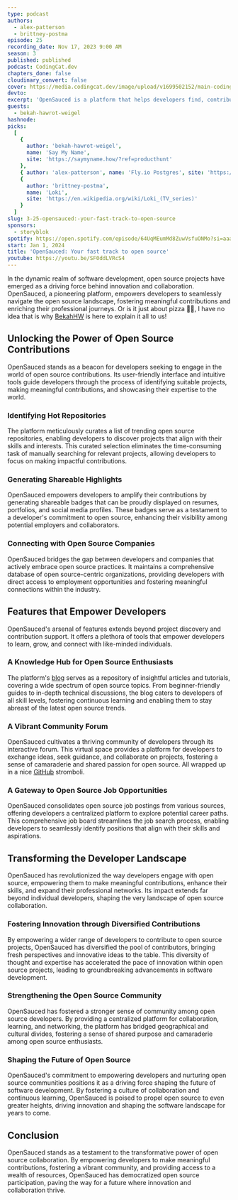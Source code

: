 ```yaml
---
type: podcast
authors:
  - alex-patterson
  - brittney-postma
episode: 25
recording_date: Nov 17, 2023 9:00 AM
season: 3
published: published
podcast: CodingCat.dev
chapters_done: false
cloudinary_convert: false
cover: https://media.codingcat.dev/image/upload/v1699502152/main-codingcatdev-photo/3.25-opensauced.png
devto:
excerpt: 'OpenSauced is a platform that helps developers find, contribute to, and learn about open source projects.'
guests:
  - bekah-hawrot-weigel
hashnode:
picks:
  [
    {
      author: 'bekah-hawrot-weigel',
      name: 'Say My Name',
      site: 'https://saymyname.how/?ref=producthunt'
    },
    { author: 'alex-patterson', name: 'Fly.io Postgres', site: 'https://fly.io/docs/postgres/' },
    {
      author: 'brittney-postma',
      name: 'Loki',
      site: 'https://en.wikipedia.org/wiki/Loki_(TV_series)'
    }
  ]
slug: 3-25-opensauced:-your-fast-track-to-open-source
sponsors:
  - storyblok
spotify: https://open.spotify.com/episode/64UqMEumMd8ZuwVsfuONMo?si=aaacd5f36a7c4a2c
start: Jan 1, 2024
title: 'OpenSauced: Your fast track to open source'
youtube: https://youtu.be/SF0ddLVRcS4
---
```


In the dynamic realm of software development, open source projects have emerged as a driving force behind innovation and collaboration. OpenSauced, a pioneering platform, empowers developers to seamlessly navigate the open source landscape, fostering meaningful contributions and enriching their professional journeys. Or is it just about pizza 🤷‍♂️, I have no idea that is why [BekahHW](/guest/bekah-hawrot-weigel) is here to explain it all to us!

## Unlocking the Power of Open Source Contributions

OpenSauced stands as a beacon for developers seeking to engage in the world of open source contributions. Its user-friendly interface and intuitive tools guide developers through the process of identifying suitable projects, making meaningful contributions, and showcasing their expertise to the world.

### Identifying Hot Repositories

The platform meticulously curates a list of trending open source repositories, enabling developers to discover projects that align with their skills and interests. This curated selection eliminates the time-consuming task of manually searching for relevant projects, allowing developers to focus on making impactful contributions.

### Generating Shareable Highlights

OpenSauced empowers developers to amplify their contributions by generating shareable badges that can be proudly displayed on resumes, portfolios, and social media profiles. These badges serve as a testament to a developer's commitment to open source, enhancing their visibility among potential employers and collaborators.

### Connecting with Open Source Companies

OpenSauced bridges the gap between developers and companies that actively embrace open source practices. It maintains a comprehensive database of open source-centric organizations, providing developers with direct access to employment opportunities and fostering meaningful connections within the industry.

## Features that Empower Developers

OpenSauced's arsenal of features extends beyond project discovery and contribution support. It offers a plethora of tools that empower developers to learn, grow, and connect with like-minded individuals.

### A Knowledge Hub for Open Source Enthusiasts

The platform's [blog](https://opensauced.pizza/blog) serves as a repository of insightful articles and tutorials, covering a wide spectrum of open source topics. From beginner-friendly guides to in-depth technical discussions, the blog caters to developers of all skill levels, fostering continuous learning and enabling them to stay abreast of the latest open source trends.

### A Vibrant Community Forum

OpenSauced cultivates a thriving community of developers through its interactive forum. This virtual space provides a platform for developers to exchange ideas, seek guidance, and collaborate on projects, fostering a sense of camaraderie and shared passion for open source. All wrapped up in a nice [GitHub](https://github.com/open-sauced/open-sauced) stromboli.

### A Gateway to Open Source Job Opportunities

OpenSauced consolidates open source job postings from various sources, offering developers a centralized platform to explore potential career paths. This comprehensive job board streamlines the job search process, enabling developers to seamlessly identify positions that align with their skills and aspirations.

## Transforming the Developer Landscape

OpenSauced has revolutionized the way developers engage with open source, empowering them to make meaningful contributions, enhance their skills, and expand their professional networks. Its impact extends far beyond individual developers, shaping the very landscape of open source collaboration.

### Fostering Innovation through Diversified Contributions

By empowering a wider range of developers to contribute to open source projects, OpenSauced has diversified the pool of contributors, bringing fresh perspectives and innovative ideas to the table. This diversity of thought and expertise has accelerated the pace of innovation within open source projects, leading to groundbreaking advancements in software development.

### Strengthening the Open Source Community

OpenSauced has fostered a stronger sense of community among open source developers. By providing a centralized platform for collaboration, learning, and networking, the platform has bridged geographical and cultural divides, fostering a sense of shared purpose and camaraderie among open source enthusiasts.

### Shaping the Future of Open Source

OpenSauced's commitment to empowering developers and nurturing open source communities positions it as a driving force shaping the future of software development. By fostering a culture of collaboration and continuous learning, OpenSauced is poised to propel open source to even greater heights, driving innovation and shaping the software landscape for years to come.

## Conclusion

OpenSauced stands as a testament to the transformative power of open source collaboration. By empowering developers to make meaningful contributions, fostering a vibrant community, and providing access to a wealth of resources, OpenSauced has democratized open source participation, paving the way for a future where innovation and collaboration thrive.
